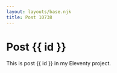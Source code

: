 ```yaml
---
layout: layouts/base.njk
title: Post 10738
---
```


# Post {{ id }}

This is post {{ id }} in my Eleventy project.
